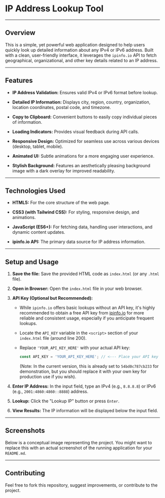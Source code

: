 # IP Address Lookup Tool

---

## Overview

This is a simple, yet powerful web application designed to help users quickly look up detailed information about any IPv4 or IPv6 address. Built with a clean, user-friendly interface, it leverages the `ipinfo.io` API to fetch geographical, organizational, and other key details related to an IP address.

---

## Features

* **IP Address Validation:** Ensures valid IPv4 or IPv6 format before lookup.

* **Detailed IP Information:** Displays city, region, country, organization, location coordinates, postal code, and timezone.

* **Copy to Clipboard:** Convenient buttons to easily copy individual pieces of information.

* **Loading Indicators:** Provides visual feedback during API calls.

* **Responsive Design:** Optimized for seamless use across various devices (desktop, tablet, mobile).

* **Animated UI:** Subtle animations for a more engaging user experience.

* **Stylish Background:** Features an aesthetically pleasing background image with a dark overlay for improved readability.

---

## Technologies Used

* **HTML5:** For the core structure of the web page.

* **CSS3 (with Tailwind CSS):** For styling, responsive design, and animations.

* **JavaScript (ES6+):** For fetching data, handling user interactions, and dynamic content updates.

* **ipinfo.io API:** The primary data source for IP address information.

---

## Setup and Usage

1.  **Save the file:** Save the provided HTML code as `index.html` (or any `.html` file).

2.  **Open in Browser:** Open the `index.html` file in your web browser.

3.  **API Key (Optional but Recommended):**

    * While `ipinfo.io` offers basic lookups without an API key, it's highly recommended to obtain a free API key from [ipinfo.io](https://ipinfo.io) for more reliable and consistent usage, especially if you anticipate frequent lookups.

    * Locate the `API_KEY` variable in the `<script>` section of your `index.html` file (around line 200).

    * Replace `'YOUR_API_KEY_HERE'` with your actual API key:

        ```javascript
        const API_KEY = 'YOUR_API_KEY_HERE'; // <--- Place your API key here
        ```

        (Note: In the current version, this is already set to `54bd0c787cb233` for demonstration, but you should replace it with your own key for production use if you wish).

4.  **Enter IP Address:** In the input field, type an IPv4 (e.g., `8.8.8.8`) or IPv6 (e.g., `2001:4860:4860::8888`) address.

5.  **Lookup:** Click the "Lookup IP" button or press `Enter`.

6.  **View Results:** The IP information will be displayed below the input field.

---

## Screenshots

Below is a conceptual image representing the project. You might want to replace this with an actual screenshot of the running application for your `README.md`.

---

## Contributing

Feel free to fork this repository, suggest improvements, or contribute to the project.
